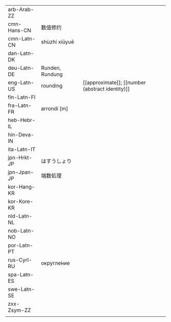 | | | |
|-|-|-|
| arb-Arab-ZZ |  |  |
| cmn-Hans-CN | 数值修约 |  |
| cmn-Latn-CN | shùzhí xiūyuē |  |
| dan-Latn-DK |  |  |
| deu-Latn-DE | Runden, Rundung |  |
| eng-Latn-US | rounding | [[approximate]]; [[number (abstract identity)]] |
| fin-Latn-FI |  |  |
| fra-Latn-FR | arrondi [m] |  |
| heb-Hebr-IL |  |  |
| hin-Deva-IN |  |  |
| ita-Latn-IT |  |  |
| jpn-Hrkt-JP | はすうしょり |  |
| jpn-Jpan-JP | 端数処理 |  |
| kor-Hang-KR |  |  |
| kor-Kore-KR |  |  |
| nld-Latn-NL |  |  |
| nob-Latn-NO |  |  |
| por-Latn-PT |  |  |
| rus-Cyrl-RU | округле́ние |  |
| spa-Latn-ES |  |  |
| swe-Latn-SE |  |  |
| zxx-Zsym-ZZ |  |  |
|  |  |  |